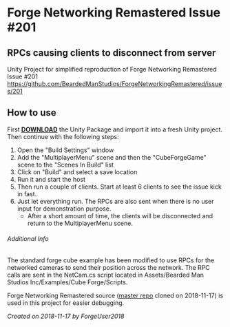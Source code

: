 # Forge Networking Remastered Issue #201
## RPCs causing clients to disconnect from server
Unity Project for simplified reproduction of Forge Networking Remastered Issue #201 https://github.com/BeardedManStudios/ForgeNetworkingRemastered/issues/201

## How to use
First **[DOWNLOAD](https://github.com/ForgeUser2018/Forge-Networking-Remastered-RPC-Issue-Test/raw/master/Forge%20Networking%20Remastered%20RPC%20Issue%20Test.unitypackage)** the Unity Package and import it into a fresh Unity project. Then continue with the following steps:

1. Open the "Build Settings" window
2. Add the "MultiplayerMenu" scene and then the "CubeForgeGame" scene to the "Scenes In Build" list
3. Click on "Build" and select a save location
4. Run it and start the host
5. Then run a couple of clients. Start at least 6 clients to see the issue kick in fast.
6. Just let everything run. The RPCs are also sent when there is no user input for demonstration purpose.
   - After a short amount of time, the clients will be disconnected and return to the MultiplayerMenu scene.

###### Additional Info
The standard forge cube example has been modified to use RPCs for the networked cameras to send their position across the network.
The RPC calls are sent in the NetCam.cs script located in Assets/Bearded Man Studios Inc/Examples/Cube Forge/Scripts.

Forge Networking Remastered source ([master repo](https://github.com/BeardedManStudios/ForgeNetworkingRemastered/tree/master) cloned on 2018-11-17) is used in this project for easier debugging.

*Created on 2018-11-17 by ForgeUser2018*

